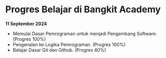 # Progres Belajar di Bangkit Academy

**11 September 2024**<br>
* Memulai Dasar Pemrograman untuk menjadi Pengembang Software. (Progres 100%)
* Pengenalan ke Logika Pemrograman. (Progres 100%)
* Belajar Dasar Git dan Github. (Progres 40%)
